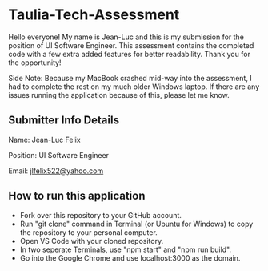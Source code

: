 # Taulia-Tech-Assessment

Hello everyone! My name is Jean-Luc and this is my submission for the position of UI Software Engineer. This assessment contains the completed code with a few extra added features for better readability. Thank you for the opportunity!

Side Note: Because my MacBook crashed mid-way into the assessment, I had to complete the rest on my much older Windows laptop. If there are any issues running the application because of this, please let me know.

## Submitter Info Details
Name: Jean-Luc Felix

Position: UI Software Engineer

Email: jlfelix522@yahoo.com

## How to run this application
- Fork over this repository to your GitHub account.
- Run "git clone" command in Terminal (or Ubuntu for Windows) to copy the repository to your personal computer.
- Open VS Code with your cloned repository.
- In two seperate Terminals, use "npm start" and "npm run build".
- Go into the Google Chrome and use localhost:3000 as the domain.